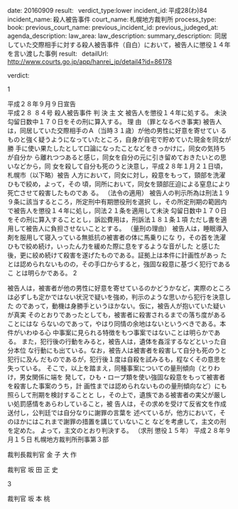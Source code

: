 
date: 20160909
result:  
verdict_type:lower
incident_id: 平成28(わ)84
incident_name: 殺人被告事件
court_name: 札幌地方裁判所
process_type:
book: 
previous_court_name:
previous_incident_id:
previous_judeged_at:
agenda_description: 
law_area: 
law_description: 
summary_description:  同居していた交際相手に対する殺人被告事件（自白）において，被告人に懲役１４年を言い渡した事例
result:  
detailUrl: http://www.courts.go.jp/app/hanrei_jp/detail4?id=86178

verdict:

1 
 
平成２８年９月９日宣告  
平成２８ ８４号 殺人被告事件 
判         決 
主         文 
被告人を懲役１４年に処する。 
未決勾留日数中１７０日をその刑に算入する。 
理         由 
（罪となるべき事実) 
被告人は，同居していた交際相手のＡ（当時３１歳）が他の男性に好意を寄せてい
るものと強く疑うようになっていたところ，自身が自宅で貯めていた現金を同女が勝
手に使い果たしたとして口論になったことなどをきっかけに，同女の気持ちが自分か
ら離れつつあると感じ，同女を自分の元に引き留めておきたいとの思いなどから，同
女を殺して自分も死のうと決意し，平成２８年１月２１日頃，札幌市（以下略）被告
人方において，同女に対し，殺意をもって，頸部を洗濯ひもで絞め，よって，その
頃，同所において，同女を頸部圧迫による窒息により死亡させて殺害したものであ
る。 
（法令の適用） 
 被告人の判示所為は刑法１９９条に該当するところ，所定刑中有期懲役刑を選択
し，その所定刑期の範囲内で被告人を懲役１４年に処し，同法２１条を適用して未決
勾留日数中１７０日をその刑に算入することとし，訴訟費用は，刑訴法１８１条１項
ただし書を適用して被告人に負担させないこととする。 
（量刑の理由） 
被告人は，睡眠導入剤を服用して寝入っている無抵抗の被害者の体に馬乗りにな
り，その首を洗濯ひもで絞め続け，いったん力を緩めた際に息をするような音がした
と感じた後，更に絞め続けて殺害を遂げたものである。証拠上は本件に計画性があっ
たとは認められないものの，その手口からすると，強固な殺意に基づく犯行であるこ
とは明らかである。 
2 
 
 被告人は，被害者が他の男性に好意を寄せているのかどうかなど，実際のところ
は必ずしも定かではない状況で疑いを強め，判示のような思いから犯行を決意した
のであって，動機は身勝手というほかない。仮に，被告人が抱いていた疑いが真実
そのとおりであったとしても，被害者に殺害されるまでの落ち度があることにはな
らないのであって，やはり同情の余地はないというべきである。本件がいわゆる心
中事案に見られる特徴をもつ事案ではないことは明らかである。 
また，犯行後の行動をみると，被告人は，遺体を姦淫するなどといった自分本位
な行動にも出ている。なお，被告人は被害者を殺害して自分も死のうと犯行に及ん
だものであるが，犯行後１度は自殺を試みるも，程なくその意思を失っている。 
そこで，以上を踏まえ，同種事案についての量刑傾向（とりわけ，男女関係に端を
発して，ひも・ロープ類を使い強固な殺意をもって被害者を殺害した事案のうち，計
画性までは認められないものの量刑傾向など）にも照らして刑期を検討することと
し，その上で，遺族である被害者の実父が厳しい処罰感情をあらわしていること，被
告人は，その求めを受けて反省文を作成送付し，公判廷では自分なりに謝罪の言葉を
述べているが，他方において，そのほかにはこれまで謝罪の措置を講じていないこと
などを考慮して，主文の刑を定めた。 
 よって，主文のとおり判決する。 
（求刑 懲役１５年） 
平成２８年９月１５日 
札幌地方裁判所刑事第３部 
 
裁判長裁判官     金 子 大 作 
 
 
裁判官     坂 田 正 史 
 
 
3 
 
裁判官     坂 本  桃 
 

                    